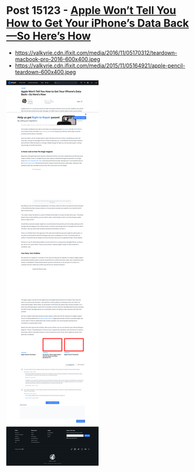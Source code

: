 # Post 15123 - [Apple Won’t Tell You How to Get Your iPhone’s Data Back—So Here’s How](https://www.ifixit.com/News/15123/apple-wont-tell-you-how-to-get-your-iphones-data-back-so-heres-how)

- https://valkyrie.cdn.ifixit.com/media/2016/11/05170312/teardown-macbook-pro-2016-600x400.jpeg
- https://valkyrie.cdn.ifixit.com/media/2015/11/05164921/apple-pencil-teardown-600x400.jpeg

![screencap](screenshots/3c440d85-7467-4c72-9144-d0e30939a89e.png)
